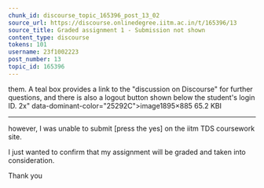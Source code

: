 ```yaml
---
chunk_id: discourse_topic_165396_post_13_02
source_url: https://discourse.onlinedegree.iitm.ac.in/t/165396/13
source_title: Graded assignment 1 - Submission not shown
content_type: discourse
tokens: 101
username: 23f1002223
post_number: 13
topic_id: 165396
---
```


 them. A teal box provides a link to the "discussion on Discourse" for further questions, and there is also a logout button shown below the student's login ID. 2x" data-dominant-color="25292C">image1895×885 65.2 KBI

---

however, I was unable to submit [press the yes] on the iitm TDS coursework site.

I just wanted to confirm that my assignment will be graded and taken into consideration.

Thank you
